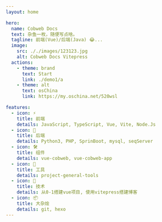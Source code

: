 ```yaml
---
layout: home

hero:
  name: Cobweb Docs
  text: 杂鱼一枚，随便写点啥。
  tagline: 前端(Vue)/后端(Java) 😂...
  image:
    src: ././images/123123.jpg
    alt: Cobweb Docs Vitepress
  actions:
    - theme: brand
      text: Start
      link: ./demo1/a
    - theme: alt
      text: osChina
      link: https://my.oschina.net/520wsl

features:
  - icon: ⚡️
    title: 前端
    details: JavaScript, TypeScript, Vue, Vite, Node.Js
  - icon: 🖖
    title: 后端
    details: Python3, PHP, SprinBoot, mysql, seqServer
  - icon: 🛠️
    title: 组件
    details: vue-cobweb, vue-cobweb-app
  - icon: 🔧
    title: 工具
    details: project-general-tools
  - icon: 🧱
    title: 技术
    details: 从0-1搭建vue项目, 使用vitepress搭建博客
  - icon: 📦
    title: 大杂烩
    details: git, hexo
---
```


<style>
  :root {
  --vp-home-hero-name-color: transparent;
  --vp-home-hero-name-background: -webkit-linear-gradient(120deg, #bd34fe, #41d1ff);
}
</style>
